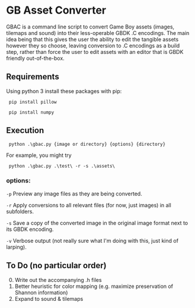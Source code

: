 # GB Asset Converter

GBAC is a command line script to convert Game Boy assets (images, tilemaps and sound) into their less-operable GBDK .C encodings. The main idea being that this gives the user the ability to edit the tangible assets however they so choose, leaving conversion to .C encodings as a build step, rather than force the user to edit assets with an editor that is GBDK friendly out-of-the-box.

## Requirements

Using python 3 install these packages with pip:

<code> pip install pillow </code>

<code> pip install numpy </code>

## Execution

<code> python .\gbac.py {image or directory} {options} {directory} </code>

For example, you might try

<code> python .\gbac.py .\test\ -r -s .\assets\ </code>

### options:

  <code>-p</code> Preview any image files as they are being converted.
  
  <code>-r</code> Apply conversions to all relevant files (for now, just images) in all subfolders.
  
  <code>-s</code> Save a copy of the converted image in the original image format next to its GBDK encoding.
  
  <code>-v</code> Verbose output (not really sure what I'm doing with this, just kind of larping).

## To Do (no particular order)

  0. Write out the accompanying .h files
  1. Better heuristic for color mapping (e.g. maximize preservation of Shannon information)
  2. Expand to sound & tilemaps
  
